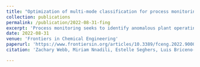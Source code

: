 ```yaml
---
title: "Optimization of multi-mode classification for process monitoring"
collection: publications
permalink: /publication/2022-08-31-fing
excerpt: 'Process monitoring seeks to identify anomalous plant operating states so that operators can take the appropriate actions for recovery. Instrumental to process monitoring is the labeling of known operating states in historical data, so that departures from these states can be identified. This task can be challenging and time consuming as plant data is typically high dimensional and extensive. Moreover, automation of this procedure is not trivial since ground truth labels are often unavailable. In this contribution, this problem is approached as a multi-mode classification one, and an automatic framework for labeling using unsupervised Machine Learning (ML) methods is presented. The implementation was tested using data from the Tennessee Eastman Process and an industrial pyrolysis process. A total of 9 ML ensembles were included. Hyperparameters were optimized using a multi-objective evolutionary optimization algorithm. Unsupervised clustering metrics (silhouette score, Davies-Bouldin index, and Calinski-Harabasz Index) were investigated as candidates for objective functions in the optimization implementation. Results show that ensembles and hyperparameter selection can be aided by multi-objective optimization. It was found that Silhouette score and Davies-Bouldin index are strong predictions of the ensemble’s performance and can then be used to obtain good initial results for subsequent fault detection and fault diagnosis procedures.'
date: 2022-08-31
venue: 'Frontiers in Chemical Engineering'
paperurl: 'https://www.frontiersin.org/articles/10.3389/fceng.2022.900083/full'
citation: 'Zachary Webb, Miriam Nnadili, Estelle Seghers, Luis Briceno-Mena, José Romagnoli (2022). Optimization of Multi-Modal Classification for Process Monitoring. Frontiers in Chemical Engineering, 4, 2673-2718'

---
```

